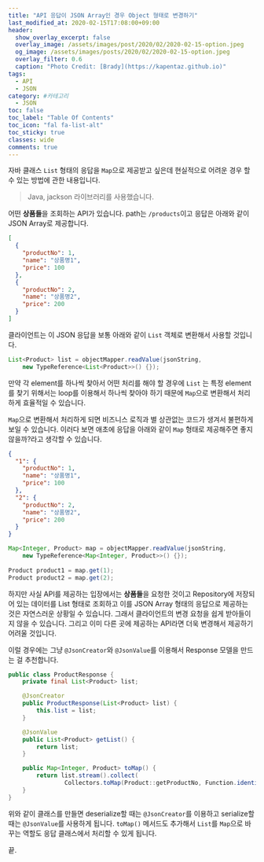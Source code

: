 ```yaml
---
title: "API 응답이 JSON Array인 경우 Object 형태로 변경하기"
last_modified_at: 2020-02-15T17:08:00+09:00
header:
  show_overlay_excerpt: false
  overlay_image: /assets/images/post/2020/02/2020-02-15-option.jpeg
  og_image: /assets/images/posts/2020/02/2020-02-15-option.jpeg
  overlay_filter: 0.6
  caption: "Photo Credit: [Brady](https://kapentaz.github.io)"
tags:
  - API
  - JSON
category: #카테고리
  - JSON
toc: false
toc_label: "Table Of Contents"
toc_icon: "fal fa-list-alt"
toc_sticky: true
classes: wide
comments: true
---
```




자바 클래스 `List` 형태의 응답을 `Map`으로 제공받고 싶은데 현실적으로 어려운 경우 할 수 있는 방법에 관한 내용입니다.

> Java, jackson 라이브러리를 사용했습니다.

어떤 **상품들**을 조회하는 API가 있습니다. path는 `/products`이고 응답은 아래와 같이 JSON Array로 제공합니다.
```json
[
  {
    "productNo": 1,
    "name": "상품명1",
    "price": 100
  },
  {
    "productNo": 2,
    "name": "상품명2",
    "price": 200
  }
]
```
클라이언트는 이 JSON 응답을 보통 아래와 같이 `List` 객체로 변환해서 사용할 것입니다.
```java
List<Product> list = objectMapper.readValue(jsonString, 
	new TypeReference<List<Product>>() {});
```
만약 각 element를 하나씩 찾아서 어떤 처리를 해야 할 경우에 `List` 는 특정 element를 찾기 위해서는 loop를 이용해서 하나씩 찾아야 하기 때문에 `Map`으로 변환해서 처리하게 효율적일 수 있습니다.

`Map`으로 변환해서 처리하게 되면 비즈니스 로직과 별 상관없는 코드가 생겨서 불편하게 보일 수 있습니다. 이러다 보면 애초에 응답을 아래와 같이 `Map` 형태로 제공해주면 좋지 않을까?라고 생각할 수 있습니다. 
```json
{
  "1": {
    "productNo": 1,
    "name": "상품명1",
    "price": 100
  },
  "2": {
    "productNo": 2,
    "name": "상품명2",
    "price": 200
  }
}
```
```java
Map<Integer, Product> map = objectMapper.readValue(jsonString,  
	new TypeReference<Map<Integer, Product>>() {});  
  
Product product1 = map.get(1);  
Product product2 = map.get(2);
```
하지만 사실 API를 제공하는 입장에서는 **상품들**을 요청한 것이고 Repository에 저장되어 있는 데이터를 List 형태로 조회하고 이를 JSON Array 형태의 응답으로 제공하는 것은 자연스러운 상황일 수 있습니다. 
그래서 클라이언트의 변경 요청을 쉽게 받아들이지 않을 수 있습니다. 그리고 이미 다른 곳에 제공하는 API라면 더욱 변경해서 제공하기 어려울 것입니다. 

이럴 경우에는 그냥 `@JsonCreator`와 `@JsonValue`를 이용해서 Response 모델을 만드는 걸 추천합니다. 
```java
public class ProductResponse {
    private final List<Product> list;

    @JsonCreator
    public ProductResponse(List<Product> list) {
        this.list = list;
    }

    @JsonValue
    public List<Product> getList() {
        return list;
    }

    public Map<Integer, Product> toMap() {
        return list.stream().collect(
                Collectors.toMap(Product::getProductNo, Function.identity()));
    }
}
```
위와 같이 클래스를 만들면 deserialize할 때는 `@JsonCreator`를 이용하고 serialize할 때는 `@JsonValue`를 사용하게 됩니다. `toMap()` 메서드도 추가해서 `List`를 `Map`으로 바꾸는 역할도 응답 클래스에서 처리할 수 있게 됩니다.

끝. 